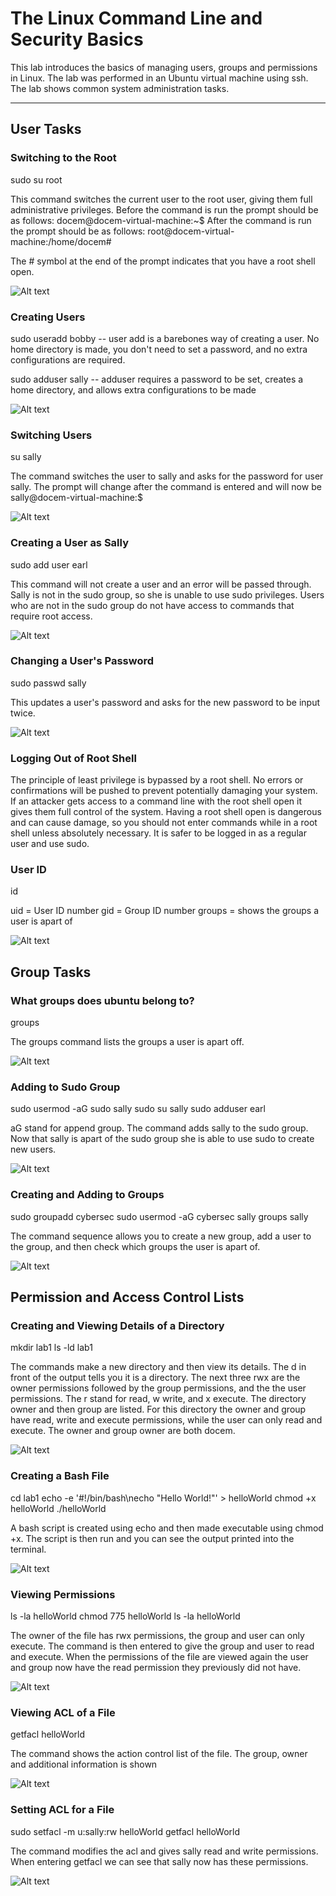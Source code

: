 # The Linux Command Line and Security Basics

This lab introduces the basics of managing users, groups and permissions in Linux. The lab was performed in an Ubuntu virtual machine using ssh. The lab shows common system administration tasks.

---

## User Tasks

### Switching to the Root

sudo su root

This command switches the current user to the root user, giving them full administrative privileges.
Before the command is run the prompt should be as follows: docem@docem-virtual-machine:~$
After the command is run the prompt should be as follows: root@docem-virtual-machine:/home/docem#

The # symbol at the end of the prompt indicates that you have a root shell open.

![Alt text](images/CSAssignment2_4.png)

### Creating Users

sudo useradd bobby -- user add is a barebones way of creating a user. No home directory is made, you don't need to set a password, and no extra configurations are required.

sudo adduser sally -- adduser requires a password to be set, creates a home directory, and allows extra configurations to be made

![Alt text](images/CSAssignment2_5.png)

### Switching Users

su sally

The command switches the user to sally and asks for the password for user sally. The prompt will change after the command is entered and will now be sally@docem-virtual-machine:$

![Alt text](images/CSAssignment2_6.png)

### Creating a User as Sally

sudo add user earl

This command will not create a user and an error will be passed through. Sally is not in the sudo group, so she is unable to use sudo privileges. Users who are not in the sudo group do not have access to commands that require root access.

![Alt text](images/CSAssignment2_7.png)

### Changing a User's Password

sudo passwd sally

This updates a user's password and asks for the new password to be input twice.

![Alt text](images/CSAssignment2_9.png)

### Logging Out of Root Shell

The principle of least privilege is bypassed by a root shell. No errors or confirmations will be pushed to prevent potentially damaging your system. If an attacker gets access to a command line with the root shell open it gives them full control of the system. Having a root shell open is dangerous and can cause damage, so you should not enter commands while in a root shell unless absolutely necessary. It is safer to be logged in as a regular user and use sudo.

### User ID

id

uid = User ID number
gid = Group ID number
groups = shows the groups a user is apart of

![Alt text](images/CSAssignment2_10.png)

## Group Tasks

### What groups does ubuntu belong to?

groups 

The groups command lists the groups a user is apart off.

![Alt text](images/CSAssignment2_12.png)

### Adding to Sudo Group

sudo usermod -aG sudo sally
sudo su sally
sudo adduser earl

aG stand for append group. The command adds sally to the sudo group. Now that sally is apart of the sudo group she is able to use sudo to create new users.

![Alt text](images/CSAssignment2_13.png)

### Creating and Adding to Groups

sudo groupadd cybersec
sudo usermod -aG cybersec sally
groups sally

The command sequence allows you to create a new group, add a user to the group, and then check which groups the user is apart of.

![Alt text](images/CSAssignment2_sallygroups.png)

## Permission and Access Control Lists

### Creating and Viewing Details of a Directory

mkdir lab1
ls -ld lab1

The commands make a new directory and then view its details. The d in front of the output tells you it is a directory. The next three rwx are the owner permissions followed by the group permissions, and the the user permissions. The r stand for read, w write, and x execute. The directory owner and then group are listed. For this directory the owner and group have read, write and execute permissions, while the user can only read and execute. The owner and group owner are both docem.

![Alt text](images/CSAssignment2_17.png)

### Creating a Bash File

cd lab1
echo -e '#!/bin/bash\necho "Hello World!"' > helloWorld
chmod +x helloWorld
./helloWorld

A bash script is created using echo and then made executable using chmod +x. The script is then run and you can see the output printed into the terminal.

![Alt text](images/CSAssignment2_18.png)

### Viewing Permissions

ls -la helloWorld
chmod 775 helloWorld
ls -la helloWorld

The owner of the file has rwx permissions, the group and user can only execute.
The command is then entered to give the group and user to read and execute. When the permissions of the file are viewed again the user and group now have the read permission they previously did not have.

![Alt text](images/CSAssignment2_19.png)

### Viewing ACL of a File

getfacl helloWorld

The command shows the action control list of the file. The group, owner and additional information is shown

![Alt text](images/CSAssignment2_20.png)

### Setting ACL for a File

sudo setfacl -m u:sally:rw helloWorld
getfacl helloWorld

The command modifies the acl and gives sally read and write permissions. When entering getfacl we can see that sally now has these permissions. 

![Alt text](images/CSAssignment2_21.png)